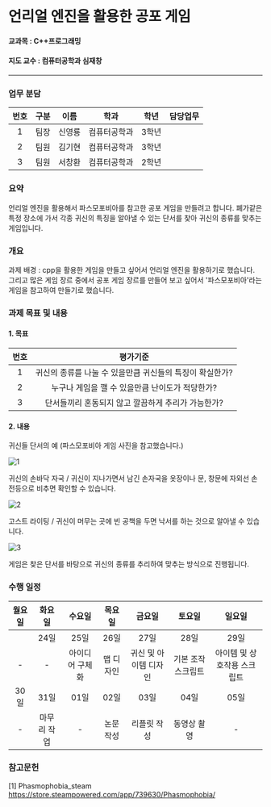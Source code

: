 # 언리얼 엔진을 활용한 공포 게임

#### 교과목 : C++프로그래밍
#### 지도 교수 : 컴퓨터공학과 심재창
---
### 업무 분담
|번호|구분|이름|학과|학년|담당업무|
|:---:|:---:|:---:|:---:|:---:|:---:|
|1|팀장|신영룡|컴퓨터공학과|3학년| |
|2|팀원|김기현|컴퓨터공학과|3학년| |
|3|팀원|서창환|컴퓨터공학과|2학년| |

### 요약
언리얼 엔진을 활용해서 파스모포비아를 참고한 공포 게임을 만들려고 합니다.
폐가같은 특정 장소에 가서 각종 귀신의 특징을 알아낼 수 있는 단서를 찾아 귀신의 종류를 맞추는 게임입니다.

### 개요
과제 배경 : cpp을 활용한 게임을 만들고 싶어서 언리얼 엔진을 활용하기로 했습니다.
그리고 많은 게임 장르 중에서 공포 게임 장르를 만들어 보고 싶어서 '파스모포비아'라는 게임을 참고하여 만들기로 했습니다.

### 과제 목표 및 내용
#### 1. 목표
|번호|평가기준|
|:---:|:---:|
|1|귀신의 종류를 나눌 수 있을만큼 귀신들의 특징이 확실한가?|
|2|누구나 게임을 깰 수 있을만큼 난이도가 적당한가?|
|3|단서들끼리 혼동되지 않고 깔끔하게 추리가 가능한가?|

#### 2. 내용
귀신들 단서의 예 (파스모포비아 게임 사진을 참고했습니다.)

![1](https://user-images.githubusercontent.com/86341272/169815151-d675c31a-e7dd-4767-bdbc-b3c2b0ca56d9.PNG)

귀신의 손바닥 자국 / 귀신이 지나가면서 남긴 손자국을 옷장이나 문, 창문에 자외선 손전등으로 비추면 확인할 수 있습니다.

![2](https://user-images.githubusercontent.com/86341272/169815156-c97a2c4b-2a4e-423b-be92-5d079879baf4.PNG)

고스트 라이팅 / 귀신이 머무는 곳에 빈 공책을 두면 낙서를 하는 것으로 알아낼 수 있습니다.

![3](https://user-images.githubusercontent.com/86341272/169815159-929e1c58-2606-457f-ba79-80428dcc5898.PNG)

게임은 찾은 단서를 바탕으로 귀신의 종류를 추리하여 맞추는 방식으로 진행됩니다.

### 수행 일정
|월요일|화요일|수요일|목요일|금요일|토요일|일요일|
|:---:|:---:|:---:|:---:|:---:|:---:|:---:|
||24일|25일|26일|27일|28일|29일|
|-|-|아이디어 구체화|맵 디자인|귀신 및 아이템 디자인|기본 조작 스크립트|아이템 및 상호작용 스크립트|
|30일|31일|01일|02일|03일|04일|05일|
|-|마무리 작업|-|논문 작성|리플릿 작성|동영상 촬영|-|

### 참고문헌
[1] Phasmophobia_steam https://store.steampowered.com/app/739630/Phasmophobia/
